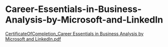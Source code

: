 # Career-Essentials-in-Business-Analysis-by-Microsoft-and-LinkedIn
[CertificateOfCompletion_Career Essentials in Business Analysis by Microsoft and LinkedIn.pdf](https://github.com/MansiTamrakar05/Career-Essentials-in-Business-Analysis-by-Microsoft-and-LinkedIn/files/14581892/CertificateOfCompletion_Career.Essentials.in.Business.Analysis.by.Microsoft.and.LinkedIn.pdf)
